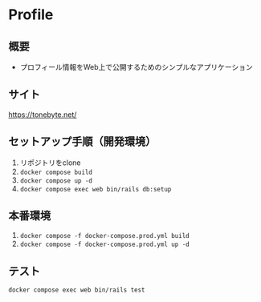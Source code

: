 # Profile

## 概要

- プロフィール情報をWeb上で公開するためのシンプルなアプリケーション

## サイト
https://tonebyte.net/

## セットアップ手順（開発環境）

1. リポジトリをclone
2. `docker compose build`
3. `docker compose up -d`
4. `docker compose exec web bin/rails db:setup`

## 本番環境

1. `docker compose -f docker-compose.prod.yml build`
2. `docker compose -f docker-compose.prod.yml up -d`

## テスト

```
docker compose exec web bin/rails test
```
